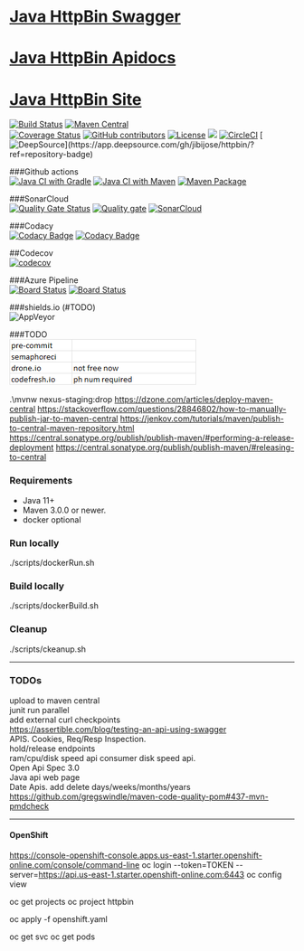 [Java HttpBin Swagger](https://jibijose.github.io/swagger)
===================================
[Java HttpBin Apidocs](https://jibijose.github.io/httpbin/apidocs)
===================================
[Java HttpBin Site](https://jibijose.github.io/httpbin/site)   
===================================  

[![Build Status](https://ci.appveyor.com/api/projects/status/github/jibijose/httpbin?branch=master&svg=true)](https://ci.appveyor.com/project/jibijose/httpbin)
[![Maven Central](https://maven-badges.herokuapp.com/maven-central/com.github.jibijose/httpbin/badge.svg)](https://maven-badges.herokuapp.com/maven-central/com.github.jibijose/httpbin)   
[![Coverage Status](https://coveralls.io/repos/github/jibijose/httpbin/badge.svg)](https://coveralls.io/github/jibijose/httpbin)
[![GitHub contributors](https://img.shields.io/github/contributors/jibijose/httpbin.svg)](https://github.com/jibijose/httpbin/graphs/contributors)
[![License](https://img.shields.io/badge/License-Apache%202.0-blue.svg)](https://opensource.org/licenses/Apache-2.0)
[![](https://img.shields.io/github/repo-size/jibijose/httpbin)](https://microbadger.com/images/jibijose/httpbin)
[![CircleCI](https://dl.circleci.com/status-badge/img/gh/jibijose/httpbin/tree/master.svg?style=svg)](https://dl.circleci.com/status-badge/redirect/gh/jibijose/httpbin/tree/master)
[![DeepSource](https://app.deepsource.com/gh/jibijose/httpbin.svg/?label=active+issues&show_trend=true&token=HRlJTew-PUsNzGUPIGoQBCq_)](https://app.deepsource.com/gh/jibijose/httpbin/?ref=repository-badge)

###Github actions   
[![Java CI with Gradle](https://github.com/jibijose/httpbin/actions/workflows/gradle.yml/badge.svg)](https://github.com/jibijose/httpbin/actions/workflows/gradle.yml)
[![Java CI with Maven](https://github.com/jibijose/httpbin/actions/workflows/maven.yml/badge.svg)](https://github.com/jibijose/httpbin/actions/workflows/maven.yml)
[![Maven Package](https://github.com/jibijose/httpbin/actions/workflows/maven-publish.yml/badge.svg)](https://github.com/jibijose/httpbin/actions/workflows/maven-publish.yml)
   
###SonarCloud   
[![Quality Gate Status](https://sonarcloud.io/api/project_badges/measure?project=jibijose_httpbin&metric=alert_status)](https://sonarcloud.io/summary/new_code?id=jibijose_httpbin)
[![Quality gate](https://sonarcloud.io/api/project_badges/quality_gate?project=jibijose_httpbin)](https://sonarcloud.io/summary/new_code?id=jibijose_httpbin)
[![SonarCloud](https://sonarcloud.io/images/project_badges/sonarcloud-white.svg)](https://sonarcloud.io/summary/new_code?id=jibijose_httpbin)   
   
###Codacy   
[![Codacy Badge](https://app.codacy.com/project/badge/Grade/3f8367a560224497ab89320a7fcc5bb2)](https://app.codacy.com/gh/jibijose/httpbin/dashboard?utm_source=gh&utm_medium=referral&utm_content=&utm_campaign=Badge_grade)
[![Codacy Badge](https://app.codacy.com/project/badge/Coverage/3f8367a560224497ab89320a7fcc5bb2)](https://app.codacy.com/gh/jibijose/httpbin/dashboard?utm_source=gh&utm_medium=referral&utm_content=&utm_campaign=Badge_coverage)   

##Codecov   
[![codecov](https://codecov.io/gh/jibijose/httpbin/branch/master/graph/badge.svg?token=RRMRR3NPX8)](https://codecov.io/gh/jibijose/httpbin)   

###Azure Pipeline   
[![Board Status](https://dev.azure.com/jibijose/a3f2ecf6-e0d2-46d6-9747-b55e2c91e994/26b23ffb-8e3a-4c7c-9b06-075ff7767df4/_apis/work/boardbadge/9e5a6988-351e-4a6d-8639-b93679f3a09b)](https://dev.azure.com/jibijose/a3f2ecf6-e0d2-46d6-9747-b55e2c91e994/_boards/board/t/26b23ffb-8e3a-4c7c-9b06-075ff7767df4/Microsoft.RequirementCategory/)
[![Board Status](https://dev.azure.com/jibijose/a3f2ecf6-e0d2-46d6-9747-b55e2c91e994/26b23ffb-8e3a-4c7c-9b06-075ff7767df4/_apis/work/boardbadge/9e5a6988-351e-4a6d-8639-b93679f3a09b?columnOptions=1)](https://dev.azure.com/jibijose/a3f2ecf6-e0d2-46d6-9747-b55e2c91e994/_boards/board/t/26b23ffb-8e3a-4c7c-9b06-075ff7767df4/Microsoft.RequirementCategory/)   

###shields.io (#TODO)   
![AppVeyor](https://img.shields.io/appveyor/build/jibijose/httpbin)

###TODO   
![img.png](img.png)




   




.\mvnw nexus-staging:drop
https://dzone.com/articles/deploy-maven-central
https://stackoverflow.com/questions/28846802/how-to-manually-publish-jar-to-maven-central
https://jenkov.com/tutorials/maven/publish-to-central-maven-repository.html
https://central.sonatype.org/publish/publish-maven/#performing-a-release-deployment
https://central.sonatype.org/publish/publish-maven/#releasing-to-central

    
### Requirements

* Java 11+
* Maven 3.0.0 or newer.
* docker optional

### Run locally
./scripts/dockerRun.sh   

### Build locally
./scripts/dockerBuild.sh   

### Cleanup
./scripts/ckeanup.sh  

*************
### TODOs  
upload to maven central  
junit run parallel  
add external curl checkpoints  
https://assertible.com/blog/testing-an-api-using-swagger    
APIS. Cookies, Req/Resp Inspection.  
hold/release endpoints  
ram/cpu/disk speed api
consumer disk speed api.  
Open Api Spec 3.0   
Java api web page   
Date Apis. add delete days/weeks/months/years    
https://github.com/gregswindle/maven-code-quality-pom#437-mvn-pmdcheck   


***************   
#### OpenShift   
https://console-openshift-console.apps.us-east-1.starter.openshift-online.com/console/command-line
oc login --token=TOKEN --server=https://api.us-east-1.starter.openshift-online.com:6443
oc config view

oc get projects
oc project httpbin

oc apply -f openshift.yaml

oc get svc
oc get pods
